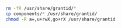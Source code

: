 ﻿```sh
rm -fR /usr/share/grantid/*
cp components/* /usr/share/grantid/
chmod -R a=,u+rwX,go+rX /usr/share/grantid
```
